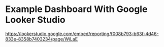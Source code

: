 # Example Dashboard With Google Looker Studio
https://lookerstudio.google.com/embed/reporting/f008b793-b63f-4d46-833e-8358b7403234/page/WiLaE
